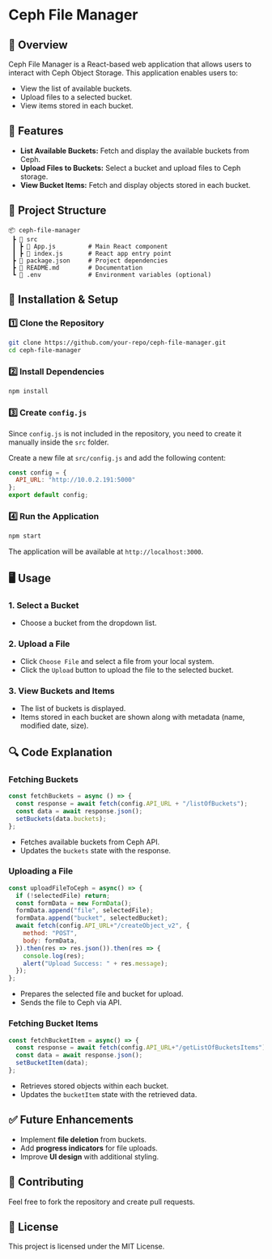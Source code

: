 # Ceph File Manager

## 📌 Overview
Ceph File Manager is a React-based web application that allows users to interact with Ceph Object Storage. This application enables users to:
- View the list of available buckets.
- Upload files to a selected bucket.
- View items stored in each bucket.

## 🚀 Features
- **List Available Buckets:** Fetch and display the available buckets from Ceph.
- **Upload Files to Buckets:** Select a bucket and upload files to Ceph storage.
- **View Bucket Items:** Fetch and display objects stored in each bucket.

## 📂 Project Structure
```
📦 ceph-file-manager
 ┣ 📂 src
 ┃ ┣ 📜 App.js         # Main React component
 ┃ ┣ 📜 index.js       # React app entry point
 ┣ 📜 package.json     # Project dependencies
 ┣ 📜 README.md        # Documentation
 ┗ 📜 .env             # Environment variables (optional)
```

## 🔧 Installation & Setup
### 1️⃣ Clone the Repository
```bash
git clone https://github.com/your-repo/ceph-file-manager.git
cd ceph-file-manager
```

### 2️⃣ Install Dependencies
```bash
npm install
```

### 3️⃣ Create `config.js`
Since `config.js` is not included in the repository, you need to create it manually inside the `src` folder.

Create a new file at `src/config.js` and add the following content:
```js
const config = {
  API_URL: "http://10.0.2.191:5000"
};
export default config;
```

### 4️⃣ Run the Application
```bash
npm start
```
The application will be available at `http://localhost:3000`.

## 🖥️ Usage
### **1. Select a Bucket**
- Choose a bucket from the dropdown list.

### **2. Upload a File**
- Click `Choose File` and select a file from your local system.
- Click the `Upload` button to upload the file to the selected bucket.

### **3. View Buckets and Items**
- The list of buckets is displayed.
- Items stored in each bucket are shown along with metadata (name, modified date, size).

## 🔍 Code Explanation
### **Fetching Buckets**
```js
const fetchBuckets = async () => {
  const response = await fetch(config.API_URL + "/listOfBuckets");
  const data = await response.json();
  setBuckets(data.buckets);
};
```
- Fetches available buckets from Ceph API.
- Updates the `buckets` state with the response.

### **Uploading a File**
```js
const uploadFileToCeph = async() => {
  if (!selectedFile) return;
  const formData = new FormData();
  formData.append("file", selectedFile);
  formData.append("bucket", selectedBucket);
  await fetch(config.API_URL+"/createObject_v2", {
    method: "POST",
    body: formData,
  }).then(res => res.json()).then(res => {
    console.log(res);
    alert("Upload Success: " + res.message);
  });
};
```
- Prepares the selected file and bucket for upload.
- Sends the file to Ceph via API.

### **Fetching Bucket Items**
```js
const fetchBucketItem = async() => {
  const response = await fetch(config.API_URL+"/getListOfBucketsItems");
  const data = await response.json();
  setBucketItem(data);
};
```
- Retrieves stored objects within each bucket.
- Updates the `bucketItem` state with the retrieved data.

## ✅ Future Enhancements
- Implement **file deletion** from buckets.
- Add **progress indicators** for file uploads.
- Improve **UI design** with additional styling.

## 🤝 Contributing
Feel free to fork the repository and create pull requests.

## 📜 License
This project is licensed under the MIT License.

